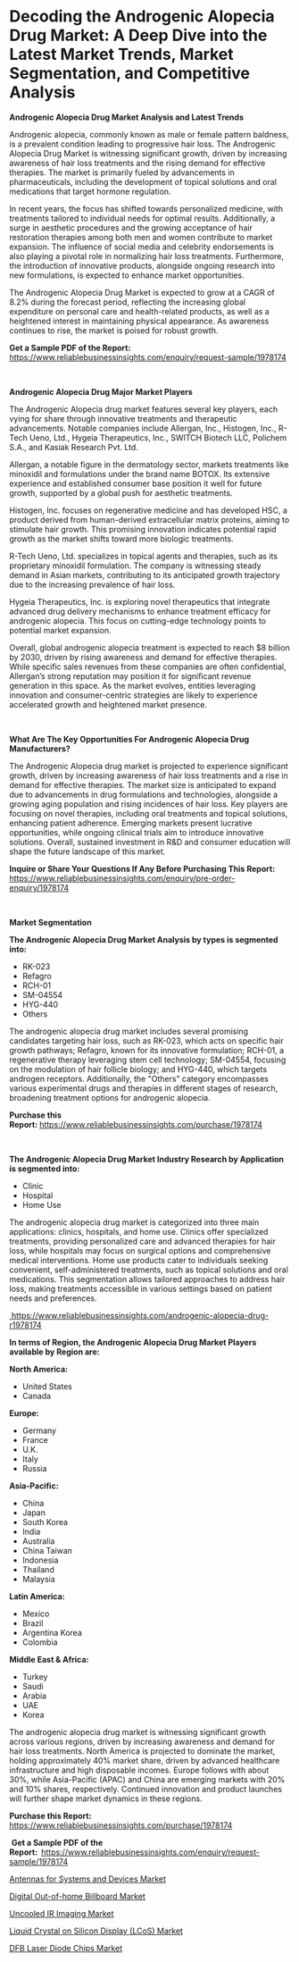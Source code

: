 <p><h1>Decoding the Androgenic Alopecia Drug Market: A Deep Dive into the Latest Market Trends, Market Segmentation, and Competitive Analysis</h1></p><p><strong>Androgenic Alopecia Drug Market Analysis and Latest Trends</strong></p>
<p><p>Androgenic alopecia, commonly known as male or female pattern baldness, is a prevalent condition leading to progressive hair loss. The Androgenic Alopecia Drug Market is witnessing significant growth, driven by increasing awareness of hair loss treatments and the rising demand for effective therapies. The market is primarily fueled by advancements in pharmaceuticals, including the development of topical solutions and oral medications that target hormone regulation.</p><p>In recent years, the focus has shifted towards personalized medicine, with treatments tailored to individual needs for optimal results. Additionally, a surge in aesthetic procedures and the growing acceptance of hair restoration therapies among both men and women contribute to market expansion. The influence of social media and celebrity endorsements is also playing a pivotal role in normalizing hair loss treatments. Furthermore, the introduction of innovative products, alongside ongoing research into new formulations, is expected to enhance market opportunities.</p><p>The Androgenic Alopecia Drug Market is expected to grow at a CAGR of 8.2% during the forecast period, reflecting the increasing global expenditure on personal care and health-related products, as well as a heightened interest in maintaining physical appearance. As awareness continues to rise, the market is poised for robust growth.</p></p>
<p><strong>Get a Sample PDF of the Report:&nbsp;</strong> <a href="https://www.reliablebusinessinsights.com/enquiry/request-sample/1978174?utm_campaign=3256&utm_medium=2&utm_source=Github&utm_content=ia&utm_term=09032025&utm_id=androgenic-alopecia-drug">https://www.reliablebusinessinsights.com/enquiry/request-sample/1978174</a></p>
<p>&nbsp;</p>
<p><strong>Androgenic Alopecia Drug Major Market Players</strong></p>
<p><p>The Androgenic Alopecia drug market features several key players, each vying for share through innovative treatments and therapeutic advancements. Notable companies include Allergan, Inc., Histogen, Inc., R-Tech Ueno, Ltd., Hygeia Therapeutics, Inc., SWITCH Biotech LLC, Polichem S.A., and Kasiak Research Pvt. Ltd.</p><p>Allergan, a notable figure in the dermatology sector, markets treatments like minoxidil and formulations under the brand name BOTOX. Its extensive experience and established consumer base position it well for future growth, supported by a global push for aesthetic treatments.</p><p>Histogen, Inc. focuses on regenerative medicine and has developed HSC, a product derived from human-derived extracellular matrix proteins, aiming to stimulate hair growth. This promising innovation indicates potential rapid growth as the market shifts toward more biologic treatments.</p><p>R-Tech Ueno, Ltd. specializes in topical agents and therapies, such as its proprietary minoxidil formulation. The company is witnessing steady demand in Asian markets, contributing to its anticipated growth trajectory due to the increasing prevalence of hair loss.</p><p>Hygeia Therapeutics, Inc. is exploring novel therapeutics that integrate advanced drug delivery mechanisms to enhance treatment efficacy for androgenic alopecia. This focus on cutting-edge technology points to potential market expansion.</p><p>Overall, global androgenic alopecia treatment is expected to reach $8 billion by 2030, driven by rising awareness and demand for effective therapies. While specific sales revenues from these companies are often confidential, Allergan’s strong reputation may position it for significant revenue generation in this space. As the market evolves, entities leveraging innovation and consumer-centric strategies are likely to experience accelerated growth and heightened market presence.</p></p>
<p>&nbsp;</p>
<p><strong>What Are The Key Opportunities For Androgenic Alopecia Drug Manufacturers?</strong></p>
<p><p>The Androgenic Alopecia drug market is projected to experience significant growth, driven by increasing awareness of hair loss treatments and a rise in demand for effective therapies. The market size is anticipated to expand due to advancements in drug formulations and technologies, alongside a growing aging population and rising incidences of hair loss. Key players are focusing on novel therapies, including oral treatments and topical solutions, enhancing patient adherence. Emerging markets present lucrative opportunities, while ongoing clinical trials aim to introduce innovative solutions. Overall, sustained investment in R&D and consumer education will shape the future landscape of this market.</p></p>
<p><strong>Inquire or Share Your Questions If Any Before Purchasing This Report:</strong> <a href="https://www.reliablebusinessinsights.com/enquiry/pre-order-enquiry/1978174?utm_campaign=3256&utm_medium=2&utm_source=Github&utm_content=ia&utm_term=09032025&utm_id=androgenic-alopecia-drug">https://www.reliablebusinessinsights.com/enquiry/pre-order-enquiry/1978174</a></p>
<p>&nbsp;</p>
<p><strong>Market Segmentation</strong></p>
<p><strong>The Androgenic Alopecia Drug Market Analysis by types is segmented into:</strong></p>
<p><ul><li>RK-023</li><li>Refagro</li><li>RCH-01</li><li>SM-04554</li><li>HYG-440</li><li>Others</li></ul></p>
<p><p>The androgenic alopecia drug market includes several promising candidates targeting hair loss, such as RK-023, which acts on specific hair growth pathways; Refagro, known for its innovative formulation; RCH-01, a regenerative therapy leveraging stem cell technology; SM-04554, focusing on the modulation of hair follicle biology; and HYG-440, which targets androgen receptors. Additionally, the "Others" category encompasses various experimental drugs and therapies in different stages of research, broadening treatment options for androgenic alopecia.</p></p>
<p><strong>Purchase this Report:&nbsp;</strong><a href="https://www.reliablebusinessinsights.com/purchase/1978174?utm_campaign=3256&utm_medium=2&utm_source=Github&utm_content=ia&utm_term=09032025&utm_id=androgenic-alopecia-drug">https://www.reliablebusinessinsights.com/purchase/1978174</a></p>
<p>&nbsp;</p>
<p><strong>The Androgenic Alopecia Drug Market Industry Research by Application is segmented into:</strong></p>
<p><ul><li>Clinic</li><li>Hospital</li><li>Home Use</li></ul></p>
<p><p>The androgenic alopecia drug market is categorized into three main applications: clinics, hospitals, and home use. Clinics offer specialized treatments, providing personalized care and advanced therapies for hair loss, while hospitals may focus on surgical options and comprehensive medical interventions. Home use products cater to individuals seeking convenient, self-administered treatments, such as topical solutions and oral medications. This segmentation allows tailored approaches to address hair loss, making treatments accessible in various settings based on patient needs and preferences.</p></p>
<p><a href="https://www.reliablebusinessinsights.com/androgenic-alopecia-drug-r1978174?utm_campaign=3256&utm_medium=2&utm_source=Github&utm_content=ia&utm_term=09032025&utm_id=androgenic-alopecia-drug">&nbsp;https://www.reliablebusinessinsights.com/androgenic-alopecia-drug-r1978174</a></p>
<p><strong>In terms of Region, the Androgenic Alopecia Drug Market Players available by Region are:</strong></p>
<p>
    <p> <strong> North America: </strong>
        <ul>
            <li>United States</li>
            <li>Canada</li>
        </ul>
        </p> 
    <p> <strong> Europe: </strong>
        <ul>
            <li>Germany</li>
            <li>France</li>
            <li>U.K.</li>
            <li>Italy</li>
            <li>Russia</li>
        </ul>
        </p> 
    <p> <strong> Asia-Pacific: </strong>
        <ul>
            <li>China</li>
            <li>Japan</li>
            <li>South Korea</li>
            <li>India</li>
            <li>Australia</li>
            <li>China Taiwan</li>
            <li>Indonesia</li>
            <li>Thailand</li>
            <li>Malaysia</li>
        </ul>
        </p> 
    <p> <strong> Latin America: </strong>
        <ul>
            <li>Mexico</li>
            <li>Brazil</li>
            <li>Argentina Korea</li>
            <li>Colombia</li>
        </ul>
        </p> 
    <p> <strong> Middle East & Africa: </strong>
        <ul>
            <li>Turkey</li>
            <li>Saudi</li>
            <li>Arabia</li>
            <li>UAE</li>
            <li>Korea</li>
        </ul>
    </p>
    </p>
<p><p>The androgenic alopecia drug market is witnessing significant growth across various regions, driven by increasing awareness and demand for hair loss treatments. North America is projected to dominate the market, holding approximately 40% market share, driven by advanced healthcare infrastructure and high disposable incomes. Europe follows with about 30%, while Asia-Pacific (APAC) and China are emerging markets with 20% and 10% shares, respectively. Continued innovation and product launches will further shape market dynamics in these regions.</p></p>
<p><strong>Purchase this Report: </strong><a href="https://www.reliablebusinessinsights.com/purchase/1978174?utm_campaign=3256&utm_medium=2&utm_source=Github&utm_content=ia&utm_term=09032025&utm_id=androgenic-alopecia-drug">https://www.reliablebusinessinsights.com/purchase/1978174</a></p>
<p>&nbsp;<strong>Get a Sample PDF of the Report:&nbsp;&nbsp;</strong><a href="https://www.reliablebusinessinsights.com/enquiry/request-sample/1978174?utm_campaign=3256&utm_medium=2&utm_source=Github&utm_content=ia&utm_term=09032025&utm_id=androgenic-alopecia-drug">https://www.reliablebusinessinsights.com/enquiry/request-sample/1978174</a></p>
<p><strong></strong></p>
<p><p><a href="https://www.linkedin.com/pulse/antennas-systems-devices-market-characterized-rapid-growth-5pddc?utm_campaign=3256&utm_medium=2&utm_source=Github&utm_content=ia&utm_term=09032025&utm_id=androgenic-alopecia-drug">Antennas for Systems and Devices Market</a></p><p><a href="https://www.linkedin.com/pulse/digital-out-of-home-billboard-market-size-share-research-r0bcc?utm_campaign=3256&utm_medium=2&utm_source=Github&utm_content=ia&utm_term=09032025&utm_id=androgenic-alopecia-drug">Digital Out-of-home Billboard Market</a></p><p><a href="https://www.linkedin.com/pulse/uncooled-ir-imaging-market-characterized-rapid-growth-projected-5ambe?utm_campaign=3256&utm_medium=2&utm_source=Github&utm_content=ia&utm_term=09032025&utm_id=androgenic-alopecia-drug">Uncooled IR Imaging Market</a></p><p><a href="https://www.linkedin.com/pulse/liquid-crystal-silicon-display-lcos-market-expected-see-rapid-atnwf?utm_campaign=3256&utm_medium=2&utm_source=Github&utm_content=ia&utm_term=09032025&utm_id=androgenic-alopecia-drug">Liquid Crystal on Silicon Display (LCoS) Market</a></p><p><a href="https://www.linkedin.com/pulse/dfb-laser-diode-chips-analysis-highlights-key-growth-forecasts-gbm0f?utm_campaign=3256&utm_medium=2&utm_source=Github&utm_content=ia&utm_term=09032025&utm_id=androgenic-alopecia-drug">DFB Laser Diode Chips Market</a></p></p>